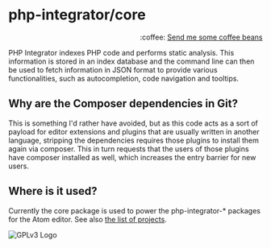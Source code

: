 # php-integrator/core
<p align="right">
:coffee:
<a href="https://www.paypal.com/cgi-bin/webscr?cmd=_s-xclick&hosted_button_id=YKTNLZCRHMRTJ">Send me some coffee beans</a>
</p>

PHP Integrator indexes PHP code and performs static analysis. This information is stored in an index database and the
command line can then be used to fetch information in JSON format to provide various functionalities, such as
autocompletion, code navigation and tooltips.

## Why are the Composer dependencies in Git?
This is something I'd rather have avoided, but as this code acts as a sort of payload for editor extensions and plugins
that are usually written in another language, stripping the dependencies requires those plugins to install them again
via composer. This in turn requests that the users of those plugins have composer installed as well, which increases the
entry barrier for new users.

## Where is it used?
Currently the core package is used to power the php-integrator-* packages for the Atom editor. See also [the list of projects](https://github.com/php-integrator).

![GPLv3 Logo](http://gplv3.fsf.org/gplv3-127x51.png)
